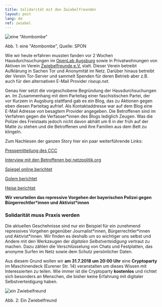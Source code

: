 ```yaml
---
title: Solidarität mit den Zwiebelfreunden
layout: post
lang: de
ref: zwiebel
---
```


![eine "Atombombe"](http://cdn1.spiegel.de/images/image-1310464-860_galleryfree-kdvc-1310464.jpg)

Abb. 1: eine "Atombombe", Quelle: SPON

Wie wir heute erfahren mussten fanden vor 2 Wochen Hausdurchsuchungen im [OpenLab Augsburg](https://openlab-augsburg.de/) sowie in Privatwohnungen von Aktiven im Verein [Zwiebelfreunde e.V.](https://www.zwiebelfreunde.de/) statt.
Dieser Verein betreibt Aufklärung in Sachen Tor und Anonymität im Netz.
Darüber hinaus betreibt der Verein Tor-Server und sammelt Spenden für deren
Betrieb aber z.B. auch für den alternativen E-Mail Provider *riseup.net*.

Genau hier setzt die vorgeschobene Begründung der Hausdurchsuchungen an.
Im Zusammenhang mit dem Parteitag einer faschistischen Partei, der vor Kurzem in Augsburg stattfand gab es ein Blog, das zu Aktionen gegen eben diesen Parteitag aufrief.
Als Kontaktaddresse war auf dem Blog eine E-Mail Adresse von besagtem Provider angegeben.
Die Betroffenen sind im Verfahren gegen die Verfasser\*innen des Blogs lediglich Zeugen.
Was die Polizei des Freistaats jedoch nicht davon abhält um 6 in der früh auf der Matte zu stehen und die Betroffenen und ihre Familien aus dem Bett zu klingeln.

Zum Nachlesen der ganzen Story hier ein paar weiterführende Links:

[Pressemitteilung des CCC](https://www.ccc.de/de/updates/2018/hausdurchsuchungen-bei-vereinsvorstanden-der-zwiebelfreunde-und-im-openlab-augsburg)

[Interview mit den Betroffenen bei netzpolitik.org](https://netzpolitik.org/2018/zwiebelfreunde-durchsuchungen-wenn-zeugen-wie-straftaeter-behandelt-werden/)

[Spiegel online berichtet](http://www.spiegel.de/netzwelt/web/hausdurchsuchungen-bei-netzaktivisten-chaos-computer-club-kritisiert-polizeivorgehen-a-1216463.html)

[Golem berichtet](https://www.golem.de/news/zwiebelfreunde-polizei-durchsucht-raeume-von-tor-aktivisten-1807-135310.html)

[Heise berichtet](https://www.heise.de/newsticker/meldung/Massive-CCC-Kritik-an-Polizei-Hausdurchsuchung-bei-Datenschutz-Aktivisten-4098764.html)

**Wir verurteilen das repressive Vorgehen der bayerischen Polizei gegen Bürgerrechtler\*innen und Aktivist\*innen**

### Solidarität muss Praxis werden
Die aktuellen Geschehnisse sind nur ein Beispiel für ein zunehmend repressives Vorgehen gegenüber Journalist\*innen, Bürgerrechtler\*innen und Aktivist\*innen.
Wir finden es deshalb um so wichtiger uns selbst und Andere mit den Werkzeugen der *digitalen Selbstverteidigung* vertraut zu machen.
Dazu zählen die Verschlüsselung von Chats und Festplatten, das anonyme Surfen im Netz sowie dem Schutz persönlicher Daten.

Aus diesem Grund wollen wir **am 31.7.2018 um 20:00 Uhr** eine **Cryptoparty** im Maschinendeck (Eurener Str. 14) veranstalten um dieses Wissen mit Interessierten zu teilen.
Wie immer ist die Cryptoparty **kostenlos** und richtet sich besonders an Menschen, die bisher keine Erfahrung mit digitaler Selbstverteidigung haben.




![ein Zwiebelfreund](https://lh3.googleusercontent.com/-tjiTuxEObao/UIhDxlN1cRI/AAAAAAAAJps/byqKPRbKwQ4/w530-h298-n/photo.jpg)


Abb. 2: Ein Zwiebelfreund
